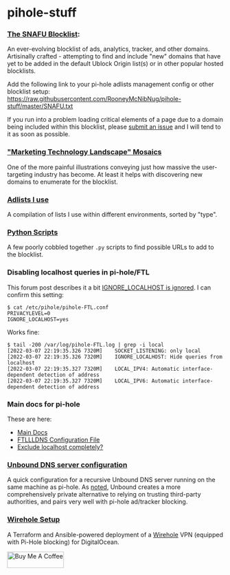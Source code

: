 # pihole-stuff

### [The SNAFU Blocklist](https://github.com/RooneyMcNibNug/pihole-stuff/blob/master/SNAFU.txt):
An ever-evolving blocklist of ads, analytics, tracker, and other domains. Artisinally crafted - attempting to find and include "new" domains that have yet to be added in the default Ublock Origin list(s) or in other popular hosted blocklists.

Add the following link to your pi-hole adlists management config or other blocklist setup: https://raw.githubusercontent.com/RooneyMcNibNug/pihole-stuff/master/SNAFU.txt

If you run into a problem loading critical elements of a page due to a domain being included within this blocklist, please [submit an issue](https://github.com/RooneyMcNibNug/pihole-stuff/issues) and I will tend to it as soon as possible. 

### ["Marketing Technology Landscape" Mosaics](https://github.com/RooneyMcNibNug/pihole-stuff/tree/master/martech_landscape_imgs)
One of the more painful illustrations conveying just how massive the user-targeting industry has become. At least it helps with discovering new domains to enumerate for the blocklist.

### [Adlists I use](https://github.com/RooneyMcNibNug/pihole-stuff/blob/master/adlists_config.txt)
A compilation of lists I use within different environments, sorted by "type".

### [Python Scripts](https://github.com/RooneyMcNibNug/pihole-stuff/tree/master/python_scripts)
A few poorly cobbled together `.py` scripts to find possible URLs to add to the blocklist.

### Disabling localhost queries in pi-hole/FTL
This forum post describes it a bit [IGNORE_LOCALHOST is ignored](https://discourse.pi-hole.net/t/ignore-localhost-is-ignored/41036). I can confirm this setting:

```
$ cat /etc/pihole/pihole-FTL.conf
PRIVACYLEVEL=0
IGNORE_LOCALHOST=yes
```

Works fine:
```
$ tail -200 /var/log/pihole-FTL.log | grep -i local
[2022-03-07 22:19:35.326 7320M]    SOCKET_LISTENING: only local
[2022-03-07 22:19:35.326 7320M]    IGNORE_LOCALHOST: Hide queries from localhost
[2022-03-07 22:19:35.327 7320M]    LOCAL_IPV4: Automatic interface-dependent detection of address
[2022-03-07 22:19:35.327 7320M]    LOCAL_IPV6: Automatic interface-dependent detection of address
```

### Main docs for pi-hole
These are here:
 - [Main Docs](https://docs.pi-hole.net/)
 - [FTLLLDNS Configuration File](https://docs.pi-hole.net/ftldns/configfile/)
 - [Exclude localhost completely?](https://discourse.pi-hole.net/t/exclude-localhost-completely/4854)

### [Unbound DNS server configuration](https://github.com/RooneyMcNibNug/pihole-stuff/blob/master/unbound.conf.d/pi-hole.conf)
A quick configuration for a recursive Unbound DNS server running on the same machine as pi-hole. As [noted](https://docs.pi-hole.net/guides/dns/unbound/#configure-unbound), Unbound creates a more comprehensively private alternative to relying on trusting third-party authorities, and pairs very well with pi-hole ad/tracker blocking.

### [Wirehole Setup](https://github.com/RooneyMcNibNug/pihole-stuff/tree/master/wirehole_setup)
A Terraform and Ansible-powered deployment of a [Wirehole](https://github.com/IAmStoxe/wirehole) VPN (equipped with Pi-Hole blocking) for DigitalOcean.

<a href="https://www.buymeacoffee.com/rooneymcnibnug" target="_blank"><img src="https://cdn.buymeacoffee.com/buttons/default-blue.png" alt="Buy Me A Coffee" height="38" width="132"></a>
